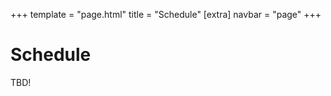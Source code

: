 +++
template = "page.html"
title = "Schedule"
[extra]
navbar = "page"
+++

# Schedule

<style>
table { display: inline; }

td, th {
    border: 1px solid black; 
    padding: 1rem;
}

td:nth-child(1), td:nth-child(2) {
    white-space: nowrap;
}
</style>

<!-- ### Friday (January 21, 2022)
| Time     | Event   | Description |
|----------|---------|---------------------|
| 6:00 PM | Find A Team | Looking for a team or need an extra member or two? This is the event for you! Finding a team for an online hackathon can be challenging, that’s why we’re hosting a Find-A-Team event on Friday, January 21st at 6:00PM. Come to the MinneHack Discord Server and join the #find-team channel. MinneHack staff will work with you to find group members to help you have the best hackathon experience possible! |

### Saturday (January 22, 2022)
| Time     | Event   | Description |
|----------|---------|---------------------|
| 12:00 PM | Check-in starts | Show up to the venue-- come to the Great Hall. |
| 2:00  PM | Opening Ceremony | The prompt will be announced at this time. |
| 5:00  PM | Powerpoint Karaoke | Make a powerpoint, and have an unsuspecting stranger present it! |
| 6:00  PM | Dinner | Enjoy some free pizza! |
| 7:00  PM | CTF starts | We'll be having a mini-CTF throughout the event (with prizes). |
| 8:00  PM | Smash Tournament | Play (and win at) Super Smash Brothers for a prize! |
| 9:00  PM | Powerpoint Karaoke Presentation Due | Submit your presentations to us! |
| 10:00 PM | Powerpoint Karaoke Presentations | Presentations now! |

### Sunday (January 23, 2022)
| Time      | Event   | Description |
|-----------|---------|---------------------|
| 12:00  AM | Obscure PL competition | Code golf with a twist! |
| 2:00 AM | Sleep area opens. | We'll be providing separate sleeping areas for all attendees. |
| 8:30 AM | Breakfast | More free food! |
| 12:30 PM | Lunch | Even more free food. |
| 2:00 PM | Hacking ends | Pencils down for everyone. |
| 2:15 PM | Start of judging | Our (very kind) judges will evaluate your (excellent) submissions. :) |
| 4:30 PM | End of judging | We've decided the winners! |
| 5:00 PM | Closing ceremony | A final presentation from us. | -->

TBD!